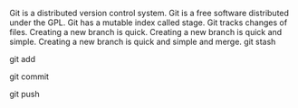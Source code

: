 Git is a distributed version control system.
Git is a free software distributed under the GPL.
Git has a mutable index called stage.
Git tracks changes of files.
Creating a new branch is quick.
Creating a new branch is quick and simple.
Creating a new branch is quick and simple and merge.
git stash

git add

git commit

git push



